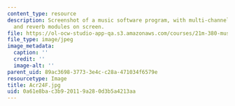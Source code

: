 ```yaml
---
content_type: resource
description: Screenshot of a music software program, with multi-channel mixing, sampler,
  and reverb modules on screen.
file: https://ol-ocw-studio-app-qa.s3.amazonaws.com/courses/21m-380-music-and-technology-algorithmic-and-generative-music-spring-2010/0a61e8bac3b920119a280d3b5a4213aa_Acr24F.jpg
file_type: image/jpeg
image_metadata:
  caption: ''
  credit: ''
  image-alt: ''
parent_uid: 89ac3698-3773-3e4c-c28a-471034f6579e
resourcetype: Image
title: Acr24F.jpg
uid: 0a61e8ba-c3b9-2011-9a28-0d3b5a4213aa
---
```

